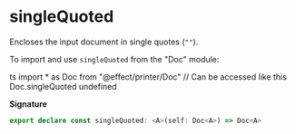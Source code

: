 # singleQuoted

Encloses the input document in single quotes (`""`).

To import and use `singleQuoted` from the "Doc" module:

ts
import \* as Doc from "@effect/printer/Doc"
// Can be accessed like this
Doc.singleQuoted
undefined

**Signature**

```ts
export declare const singleQuoted: <A>(self: Doc<A>) => Doc<A>
```
